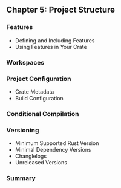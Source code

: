 ## Chapter 5: Project Structure

### Features

- Defining and Including Features
- Using Features in Your Crate

### Workspaces

### Project Configuration

- Crate Metadata
- Build Configuration

### Conditional Compilation

### Versioning

- Minimum Supported Rust Version
- Minimal Dependency Versions
- Changlelogs
- Unreleased Versions

### Summary